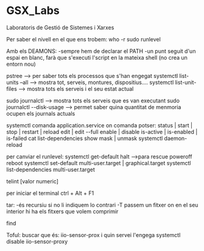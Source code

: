 # GSX_Labs
Laboratoris de Gestió de Sistemes i Xarxes

Per saber el nivell en el que ens trobem:
	who -r
	sudo runlevel

Amb els DEAMONS:
	-sempre hem de declarar el PATH
	-un punt seguit d'un espai en blanc, farà que s'executi l'script en la mateixa shell (no crea un entorn nou)


pstree --> per saber tots els processos que s'han engegat
systemctl list-units –all --> mostra tot, serveis, montures, dispositius....
systemctl list-unit-files --> mostra tots els serveis i el seu estat actual

sudo journalctl --> mostra tots els serveis que es van executant
sudo journalctl --disk-usage --> permet saber quina quantitat de menmoria ocupen els journals actuals

systemctl comanda application.service
	on comanda potser:
		status | start | stop | restart | reload
		edit | edit --full
		enable | disable
		is-active | is-enabled | is-failed
		cat
		list-dependencies
		show
		mask | unmask
systemctl daemon-reload

per canviar el runlevel:
systemctl get-default
		halt -->para
		rescue
		poweroff
		reboot
systemctl set-default multi-user.target | graphical.target
systemctl list-dependencies multi-user.target

telint [valor numeric]

per iniciar el terminal ctrl + Alt + F1

tar:
	-és recursiu si no li indiquem lo contrari
	-T passem un fitxer on en el seu interior hi ha els fitxers que volem comprimir
	

find


Toful:
buscar que és: iio-sensor-prox i quin servei l'engega
systemctl disable iio-sensor-proxy



